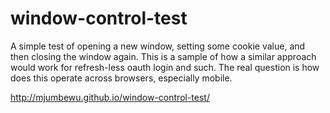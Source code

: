 window-control-test
===================

A simple test of opening a new window, setting some cookie value, and then closing the window again. This is a sample of how a similar approach would work for refresh-less oauth login and such. The real question is how does this operate across browsers, especially mobile.

http://mjumbewu.github.io/window-control-test/
